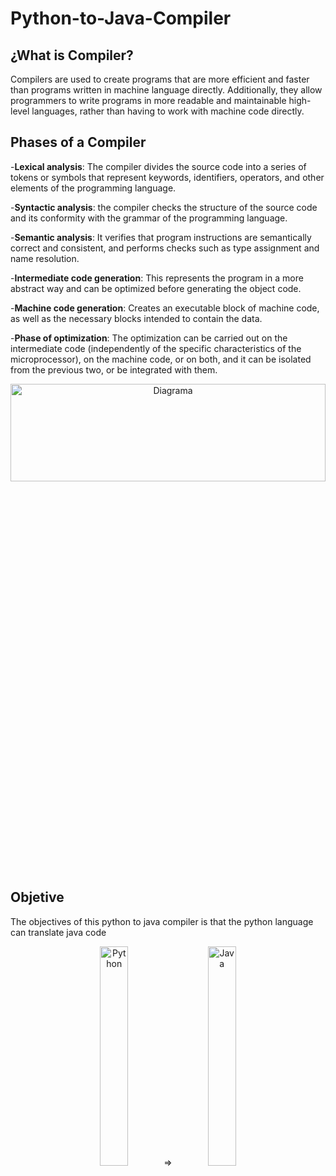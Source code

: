 # Python-to-Java-Compiler
## ¿What is Compiler?
Compilers are used to create programs that are more efficient and faster than programs written in machine language directly. 
Additionally, they allow programmers to write programs in more readable and maintainable high-level languages, rather than having to work with machine code directly.

## Phases of a Compiler
-**Lexical analysis**: The compiler divides the source code into a series of tokens or symbols that represent keywords, identifiers, operators, and other elements of the programming language.

-**Syntactic analysis**: the compiler checks the structure of the source code and its conformity with the grammar of the programming language.

-**Semantic analysis**: It verifies that program instructions are semantically correct and consistent, and performs checks such as type assignment and name resolution.

-**Intermediate code generation**: This represents the program in a more abstract way and can be optimized before generating the object code.

-**Machine code generation**: Creates an executable block of machine code, as well as the necessary blocks intended to contain the data.

-**Phase of optimization**: The optimization can be carried out on the intermediate code (independently of the specific characteristics of the microprocessor), on the machine code, or on both, and it can be isolated from the previous two, or be integrated with them.

<div align="Center" width=100%>
  <img src="https://cloud.educaplay.com/recursos/78/2519537/imagen_1_1470158249.png" alt="Diagrama" width=100% height=20%>
</div>

## Objetive
The objectives of this python to java compiler is that the python language can translate java code

<div align = "Center" width=100%>
  <img src="https://i.postimg.cc/QCq38WR1/python-18894.png" alt="Python" width=30%>
  <span align="Center">=></span>
  <img src="https://i.postimg.cc/6QDwYKr2/java.png" alt="Java" width=30%>
</div>

